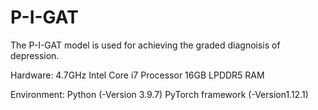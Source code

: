 # P-I-GAT

The P-I-GAT model is used for achieving the graded diagnoisis of depression.


Hardware: 4.7GHz Intel Core i7 Processor 
          16GB LPDDR5 RAM


Environment: Python (-Version 3.9.7)
             PyTorch framework (-Version1.12.1)

